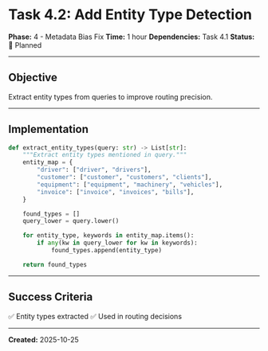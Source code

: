 # Task 4.2: Add Entity Type Detection

**Phase:** 4 - Metadata Bias Fix
**Time:** 1 hour
**Dependencies:** Task 4.1
**Status:** 📝 Planned

---

## Objective

Extract entity types from queries to improve routing precision.

---

## Implementation

```python
def extract_entity_types(query: str) -> List[str]:
    """Extract entity types mentioned in query."""
    entity_map = {
        "driver": ["driver", "drivers"],
        "customer": ["customer", "customers", "clients"],
        "equipment": ["equipment", "machinery", "vehicles"],
        "invoice": ["invoice", "invoices", "bills"],
    }

    found_types = []
    query_lower = query.lower()

    for entity_type, keywords in entity_map.items():
        if any(kw in query_lower for kw in keywords):
            found_types.append(entity_type)

    return found_types
```

---

## Success Criteria

✅ Entity types extracted
✅ Used in routing decisions

---

**Created:** 2025-10-25

